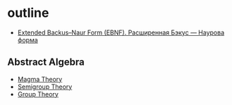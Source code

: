 # outline
- [Extended Backus–Naur Form (EBNF). Расширенная Бэкус — Наурова форма](https://github.com/rokk1t/outline/blob/main/EBNF.md)
## Abstract Algebra
- [Magma Theory](https://github.com/rokk1t/outline/blob/main/Math-AA-Magma%20Theory.md)
- [Semigroup Theory](https://github.com/rokk1t/outline/blob/main/Math-AA-Semigroup%20Theory.md)
- [Group Theory](https://github.com/rokk1t/outline/blob/main/Math-AA-Group%20Theory.md)
